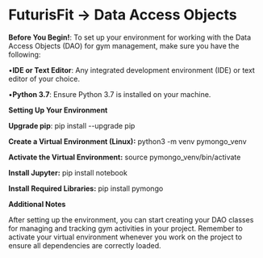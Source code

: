 # FuturisFit -> Data Access Objects

**Before You Begin!**: To set up your environment for working with the Data Access Objects (DAO) for gym management, make sure you have the following:

•**IDE or Text Editor**: Any integrated development environment (IDE) or text editor of your choice.

•**Python 3.7**: Ensure Python 3.7 is installed on your machine.

**Setting Up Your Environment**

**Upgrade pip**:
pip install --upgrade pip


**Create a Virtual Environment (Linux):**
python3 -m venv pymongo_venv


**Activate the Virtual Environment:**
source pymongo_venv/bin/activate


**Install Jupyter:**
pip install notebook


**Install Required Libraries:**
pip install pymongo


**Additional Notes**

After setting up the environment, you can start creating your DAO classes for managing and tracking gym activities in your project.
Remember to activate your virtual environment whenever you work on the project to ensure all dependencies are correctly loaded.
